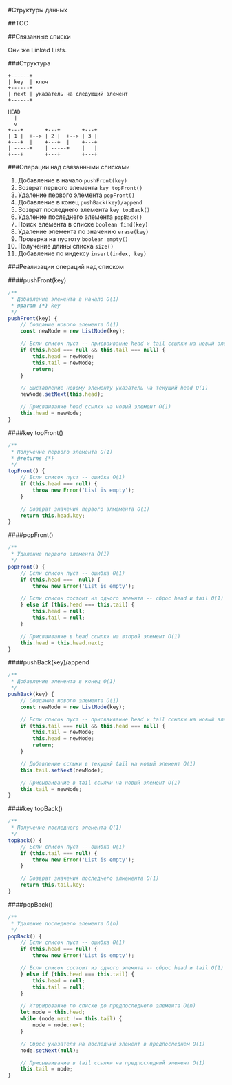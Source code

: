 #Структуры данных

##TOC

##Связанные списки

Они же Linked Lists.

###Структура

```
+------+
| key  | ключ
+------+
| next | указатель на следующий элемент
+------+

HEAD
  |
  v
+---+       +---+       +---+
| 1 |  +--> | 2 |  +--> | 3 |
+---+  |    +---+  |    +---+
| -----+    | -----+    |   |
+---+       +---+       +---+
```

###Операции над связанными списками

1. Добавление в начало `pushFront(key)`
1. Возврат первого элемента `key topFront()`
1. Удаление первого элемента `popFront()`
1. Добавление в конец `pushBack(key)/append`
1. Возврат последнего элемента `key topBack()`
1. Удаление последнего элемента `popBack()`
1. Поиск элемента в списке `boolean find(key)`
1. Удаление элемента по значению `erase(key)`
1. Проверка на пустоту `boolean empty()`
1. Получение длины списка `size()`
1. Добавление по индексу `insert(index, key)`

###Реализации операций над списком

####pushFront(key)

```js
/**
 * Добавление элемента в начало O(1)
 * @param {*} key
 */
pushFront(key) {
    // Создание нового элемента O(1)
    const newNode = new ListNode(key);

    // Если список пуст -- присваивание head и tail ссылки на новый элемент O(1)
    if (this.head === null && this.tail === null) {
        this.head = newNode;
        this.tail = newNode;
        return;
    }

    // Выставление новому элементу указатель на текущий head O(1)
    newNode.setNext(this.head);

    // Присваивание head ссылки на новый элемент O(1)
    this.head = newNode;
}
```

####key topFront()

```js
/**
 * Получение первого элемента O(1)
 * @returns {*}
 */
topFront() {
    // Если список пуст -- ошибка O(1)
    if (this.head === null) {
        throw new Error('List is empty');
    }

    // Возврат значения первого элмемента O(1)
    return this.head.key;
}
```

####popFront()

```js
/**
 * Удаление первого элемента O(1)
 */
popFront() {
    // Если список пуст -- ошибка O(1)
    if (this.head ===  null) {
        throw new Error('List is empty');

    // Если список состоит из одного элемнта -- сброс head и tail O(1)
    } else if (this.head === this.tail) {
        this.head = null;
        this.tail = null;
    }

    // Присваивание в head ссылки на второй элемент O(1)
    this.head = this.head.next;
}
```

####pushBack(key)/append

```js
/**
 * Добавление элемента в конец O(1)
 */
pushBack(key) {
    // Создание нового элемента O(1)
    const newNode = new ListNode(key);

    // Если список пуст -- присваивание head и tail ссылки на новый элемент O(1)
    if (this.tail === null && this.head === null) {
        this.tail = newNode;
        this.head = newNode;
        return;
    }

    // Добавление сслыки в текущий tail на новый элемент O(1)
    this.tail.setNext(newNode);

    // Присываивание в tail ссылки на новый элемент O(1)
    this.tail = newNode;
}
```

####key topBack()

```js
/**
 * Получение последнего элемента O(1)
 */
topBack() {
    // Если список пуст -- ошибка O(1)
    if (this.tail === null) {
        throw new Error('List is empty');
    }

    // Возврат значения последнего элмемента O(1)
    return this.tail.key;
}
```

####popBack()

```js
/**
 * Удаление последнего элемента O(n)
 */
popBack() {
    // Если список пуст -- ошибка O(1)
    if (this.head === null) {
        throw new Error('List is empty');

    // Если список состоит из одного элемнта -- сброс head и tail O(1)
    } else if (this.head === this.tail) {
        this.head = null;
        this.tail = null;
    }

    // Итерирование по списке до предпоследнего элемента O(n)
    let node = this.head;
    while (node.next !== this.tail) {
        node = node.next;
    }

    // Сброс указателя на последний элемент в предпоследнем O(1)
    node.setNext(null);

    // Присываивание в tail ссылки на предпоследний элемент O(1)
    this.tail = node;
}
```
